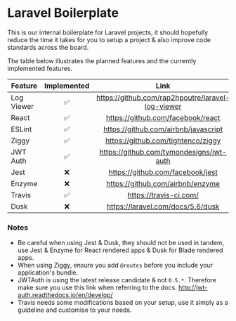 # Laravel Boilerplate

This is our internal boilerplate for Laravel projects, it should hopefully reduce the time it takes for you to setup a project & also improve code standards across the board.

The table below illustrates the planned features and the currently implemented features.

| Feature        | Implemented  | Link |
| ------------- |:-------------:| :------:|
| Log Viewer    | ✅            | https://github.com/rap2hpoutre/laravel-log-viewer|
| React         | ✅            | https://github.com/facebook/react |
| ESLint        | ✅            | https://github.com/airbnb/javascript |
| Ziggy         | ✅            | https://github.com/tightenco/ziggy |
| JWT Auth      | ✅            | https://github.com/tymondesigns/jwt-auth |
| Jest          | ❌            | https://github.com/facebook/jest |
| Enzyme        | ❌            | https://github.com/airbnb/enzyme |
| Travis        | ✅            | https://travis-ci.com/ |
| Dusk          | ❌            | https://laravel.com/docs/5.6/dusk |

### Notes

- Be careful when using Jest & Dusk, they should not be used in tandem, use Jest & Enzyme for React rendered apps & Dusk for Blade rendered apps.
- When using Ziggy, ensure you add ```@routes``` before you include your application's bundle.
- JWTAuth is using the latest release candidate & not ```0.5.*```. Therefore make sure you use this link when referring to the docs. http://jwt-auth.readthedocs.io/en/develop/
- Travis needs some modifications based on your setup, use it simply as a guideline and customise to your needs.
